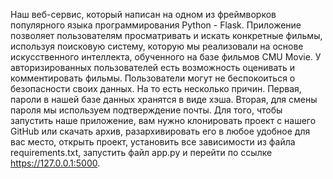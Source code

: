 Наш веб-сервис, который написан на одном из фреймворков популярного языка программирования Python - Flask. Приложение позволяет пользователям просматривать и искать конкретные фильмы, используя поисковую систему, которую мы реализовали на основе искусственного интеллекта, обученного на базе фильмов CMU Movie. У авторизированных пользователей есть возможность оценивать и комментировать фильмы. Пользователи могут не беспокоиться о безопасности своих данных. На то есть несколько причин. Первая, пароли в нашей базе данных хранятся в виде хэша. Вторая, для смены пароля мы используем подтверждение почты. Для того, чтобы запустить наше приложение, вам нужно клонировать проект с нашего GitHub или скачать архив, разархивировать его в любое удобное для вас место, открыть проект, установить все зависимости из файла requirements.txt, запустить файл app.py и перейти по ссылке https://127.0.0.1:5000.
